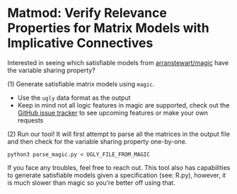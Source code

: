 # Matmod: Verify Relevance Properties for Matrix Models with Implicative Connectives

Interested in seeing which satisfiable models from [arranstewart/magic](https://github.com/arranstewart/magic) have the variable sharing property?

(1) Generate satisfiable matrix models using `magic`.
 - Use the `ugly` data format as the output
 - Keep in mind not all logic features in magic are supported, check out the [GitHub issue tracker](https://github.com/Brandon-Rozek/matmod/issues) to see upcoming features or make your own requests

(2) Run our tool! It will first attempt to parse all the matrices in the output file and then check for the variable sharing property one-by-one.

```
python3 parse_magic.py < UGLY_FILE_FROM_MAGIC
```

If you face any troubles, feel free to reach out. This tool also has capabilities to generate satisfiable models given a specification (see: R.py), however, it is much slower than magic so you're better off using that.

